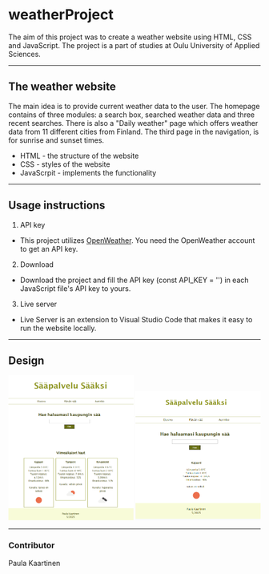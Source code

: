# weatherProject
The aim of this project was to create a weather website using HTML, CSS and JavaScript. The project is a part of studies at Oulu University of Applied Sciences.

---

## The weather website
The main idea is to provide current weather data to the user. The homepage contains of three modules: a search box, searched weather data and three recent searches. There is also a "Daily weather" page which offers weather data from 11 different cities from Finland. The third page in the navigation, is for sunrise and sunset times.

* HTML - the structure of the website 
* CSS - styles of the website
* JavaScrpit - implements the functionality

---
## Usage instructions
1. API key
- This project utilizes [OpenWeather](https://openweathermap.org/city/2643743). You need the OpenWeather account to get an API key.

2. Download 
- Download the project and fill the API key (const API_KEY = '') in each JavaScript file's API key to yours.

3. Live server
- Live Server is an extension to Visual Studio Code that makes it easy to run the website locally.


---
## Design
<img src="home.png" width=250>
<img src="search.png" width=250>

---
### Contributor
Paula Kaartinen